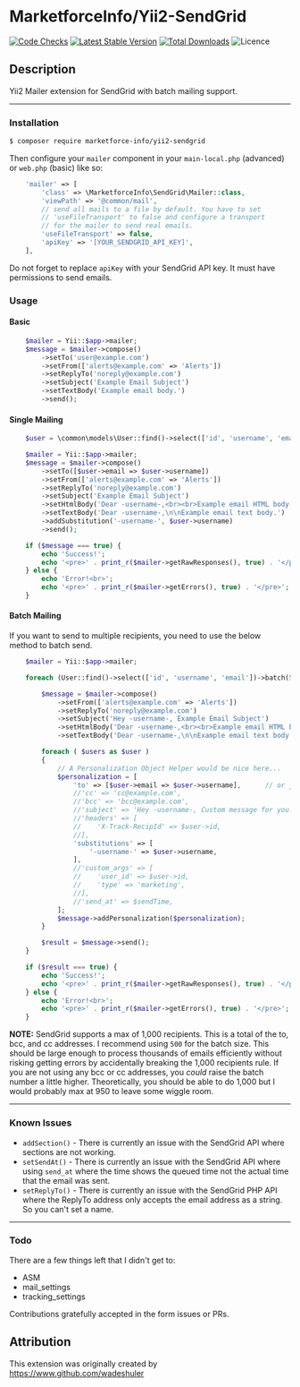 # MarketforceInfo/Yii2-SendGrid

[![Code Checks](https://img.shields.io/github/actions/workflow/status/marketforce-info/yii2-sendgrid/test.yml?branch=main&logo=github)](https://github.com/marketforce-info/yii2-sendgrid/actions/workflows/code-checks.yml)
[![Latest Stable Version](https://img.shields.io/github/v/release/marketforce-info/yii2-sendgrid?logo=packagist)](https://github.com/marketforce-info/yii2-sendgrid/releases)
[![Total Downloads](https://img.shields.io/packagist/dt/marketforce-info/yii2-sendgrid?logo=packagist)](https://packagist.org/packages/marketforce-info/yii2-sendgrid)
![Licence](https://img.shields.io/github/license/marketforce-info/yii2-sendgrid.svg)

## Description
Yii2 Mailer extension for SendGrid with batch mailing support.

---

### Installation

```bash
$ composer require marketforce-info/yii2-sendgrid
```

Then configure your `mailer` component in your `main-local.php` (advanced) or `web.php` (basic) like so:
```php
    'mailer' => [
        'class' => \MarketforceInfo\SendGrid\Mailer::class,
        'viewPath' => '@common/mail',
        // send all mails to a file by default. You have to set
        // 'useFileTransport' to false and configure a transport
        // for the mailer to send real emails.
        'useFileTransport' => false,
        'apiKey' => '[YOUR_SENDGRID_API_KEY]',
    ],
```

Do not forget to replace `apiKey` with your SendGrid API key. It must have permissions to send emails.

### Usage

#### Basic

```php
    $mailer = Yii::$app->mailer;
    $message = $mailer->compose()
        ->setTo('user@example.com')
        ->setFrom(['alerts@example.com' => 'Alerts'])
        ->setReplyTo('noreply@example.com')
        ->setSubject('Example Email Subject')
        ->setTextBody('Example email body.')
        ->send();
```

#### Single Mailing

```php
    $user = \common\models\User::find()->select(['id', 'username', 'email'])->where(['id' => 1])->one();

    $mailer = Yii::$app->mailer;
    $message = $mailer->compose()
        ->setTo([$user->email => $user->username])
        ->setFrom(['alerts@example.com' => 'Alerts'])
        ->setReplyTo('noreply@example.com')
        ->setSubject('Example Email Subject')
        ->setHtmlBody('Dear -username-,<br><br>Example email HTML body.')
        ->setTextBody('Dear -username-,\n\nExample email text body.')
        ->addSubstitution('-username-', $user->username)
        ->send();

    if ($message === true) {
        echo 'Success!';
        echo '<pre>' . print_r($mailer->getRawResponses(), true) . '</pre>';
    } else {
        echo 'Error!<br>';
        echo '<pre>' . print_r($mailer->getErrors(), true) . '</pre>';
    }
```

#### Batch Mailing

If you want to send to multiple recipients, you need to use the below method to batch send.
```php
    $mailer = Yii::$app->mailer;

    foreach (User::find()->select(['id', 'username', 'email'])->batch(500) as $users) {

        $message = $mailer->compose()
            ->setFrom(['alerts@example.com' => 'Alerts'])
            ->setReplyTo('noreply@example.com')
            ->setSubject('Hey -username-, Example Email Subject')
            ->setHtmlBody('Dear -username-,<br><br>Example email HTML body.')
            ->setTextBody('Dear -username-,\n\nExample email text body.')

        foreach ( $users as $user )
        {
            // A Personalization Object Helper would be nice here...
            $personalization = [
                'to' => [$user->email => $user->username],      // or just `email@example.com`
                //'cc' => 'cc@example.com',
                //'bcc' => 'bcc@example.com',
                //'subject' => 'Hey -username-, Custom message for you!',
                //'headers' => [
                //    'X-Track-RecipId' => $user->id,
                //],
                'substitutions' => [
                    '-username-' => $user->username,
                ],
                //'custom_args' => [
                //    'user_id' => $user->id,
                //    'type' => 'marketing',
                //],
                //'send_at' => $sendTime,
            ];
            $message->addPersonalization($personalization);
        }

        $result = $message->send();
    }

    if ($result === true) {
        echo 'Success!';
        echo '<pre>' . print_r($mailer->getRawResponses(), true) . '</pre>';
    } else {
        echo 'Error!<br>';
        echo '<pre>' . print_r($mailer->getErrors(), true) . '</pre>';
    }
```

**NOTE:** SendGrid supports a max of 1,000 recipients. This is a total of the to, bcc, and cc addresses. I recommend using `500` for the batch size. This should be large enough to process thousands of emails efficiently without risking getting errors by accidentally breaking the 1,000 recipients rule. If you are not using any bcc or cc addresses, you *could* raise the batch number a little higher. Theoretically, you should be able to do 1,000 but I would probably max at 950 to leave some wiggle room.

---

### Known Issues

- `addSection()` - There is currently an issue with the SendGrid API where sections are not working.
- `setSendAt()` - There is currently an issue with the SendGrid API where using `send_at` where the time shows the queued time not the actual time that the email was sent.
- `setReplyTo()` - There is currently an issue with the SendGrid PHP API where the ReplyTo address only accepts the email address as a string. So you can't set a name.

---

### Todo

There are a few things left that I didn't get to:

- ASM
- mail_settings
- tracking_settings

Contributions gratefully accepted in the form issues or PRs.

## Attribution
This extension was originally created by https://www.github.com/wadeshuler
